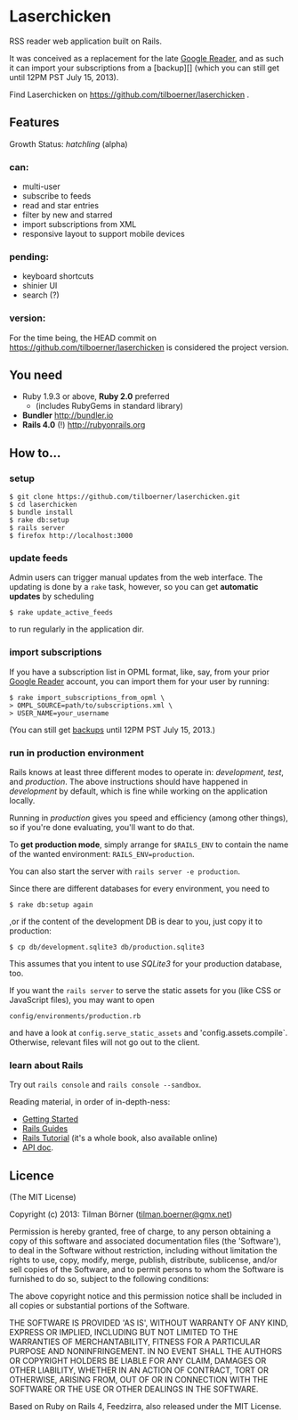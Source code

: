Laserchicken
============

RSS reader web application built on Rails.

It was conceived as a replacement for the late [Google Reader][], and as such it can import your subscriptions from a [backup][] (which you can still get until 12PM PST July 15, 2013).

Find Laserchicken on https://github.com/tilboerner/laserchicken .

[Google Reader]: http://en.wikipedia.org/wiki/Google_Reader
[backups]: https://www.google.com/takeout/#custom:reader "Google Reader backups"


## Features


Growth Status: _hatchling_ (alpha)

### can:

* multi-user
* subscribe to feeds
* read and star entries
* filter by new and starred
* import subscriptions from XML
* responsive layout to support mobile devices

### pending:

* keyboard shortcuts
* shinier UI
* search (?)

### version:

For the time being, the HEAD commit on https://github.com/tilboerner/laserchicken is considered the project version.

## You need

* Ruby 1.9.3 or above, **Ruby 2.0** preferred  
    * (includes RubyGems in standard library)
* **Bundler** http://bundler.io
* **Rails 4.0** (!) http://rubyonrails.org


## How to...

### setup

    $ git clone https://github.com/tilboerner/laserchicken.git
    $ cd laserchicken
    $ bundle install
    $ rake db:setup
    $ rails server
    $ firefox http://localhost:3000
    
### update feeds

Admin users can trigger manual updates from the web interface. The updating is done by a `rake` task, however, so you can get **automatic updates** by scheduling

    $ rake update_active_feeds
    
to run regularly in the application dir.

### import subscriptions

If you have a subscription list in OPML format, like, say, from your prior [Google Reader][] account, you can import them for your user by running:

    $ rake import_subscriptions_from_opml \
    > OMPL_SOURCE=path/to/subscriptions.xml \
    > USER_NAME=your_username

(You can still get [backups][] until 12PM PST July 15, 2013.)

### run in production environment

Rails knows at least three different modes to operate in: *development*, *test*, and *production*. The above instructions should have happened in *development* by default, which is fine while working on the application locally. 

Running in *production* gives you speed and efficiency (among other things), so if you're done evaluating, you'll want to do that.

To **get production mode**, simply arrange for `$RAILS_ENV` to contain the name of the wanted environment: `RAILS_ENV=production`.

You can also start the server with `rails server -e production`.

Since there are different databases for every environment, you need to 

    $ rake db:setup again
    
,or if the content of the development DB is dear to you, just copy it to production:

    $ cp db/development.sqlite3 db/production.sqlite3
    
This assumes that you intent to use *SQLite3* for your production database, too.

If you want the `rails server` to serve the static assets for you (like CSS or JavaScript files), you may want to open 

    config/environments/production.rb

and have a look at `config.serve_static_assets` and 'config.assets.compile`. Otherwise, relevant files will not go out to the client.

### learn about Rails

Try out `rails console` and `rails console --sandbox`. 

Reading material, in order of in-depth-ness:

- [Getting Started](http://guides.rubyonrails.org/getting_started.html)
- [Rails Guides](http://guides.rubyonrails.org/)
- [Rails Tutorial](http://ruby.railstutorial.org/ruby-on-rails-tutorial-book?version=4.0) (it's a whole book, also available online)
- [API doc](http://api.rubyonrails.org/).

## Licence

(The MIT License)
 
Copyright (c) 2013: Tilman Börner (tilman.boerner@gmx.net)

Permission is hereby granted, free of charge, to any person obtaining
a copy of this software and associated documentation files (the
'Software'), to deal in the Software without restriction, including
without limitation the rights to use, copy, modify, merge, publish,
distribute, sublicense, and/or sell copies of the Software, and to
permit persons to whom the Software is furnished to do so, subject to
the following conditions:
 
The above copyright notice and this permission notice shall be
included in all copies or substantial portions of the Software.
 
THE SOFTWARE IS PROVIDED 'AS IS', WITHOUT WARRANTY OF ANY KIND,
EXPRESS OR IMPLIED, INCLUDING BUT NOT LIMITED TO THE WARRANTIES OF
MERCHANTABILITY, FITNESS FOR A PARTICULAR PURPOSE AND NONINFRINGEMENT.
IN NO EVENT SHALL THE AUTHORS OR COPYRIGHT HOLDERS BE LIABLE FOR ANY
CLAIM, DAMAGES OR OTHER LIABILITY, WHETHER IN AN ACTION OF CONTRACT,
TORT OR OTHERWISE, ARISING FROM, OUT OF OR IN CONNECTION WITH THE
SOFTWARE OR THE USE OR OTHER DEALINGS IN THE SOFTWARE.

Based on Ruby on Rails 4, Feedzirra, also released under the MIT License.
